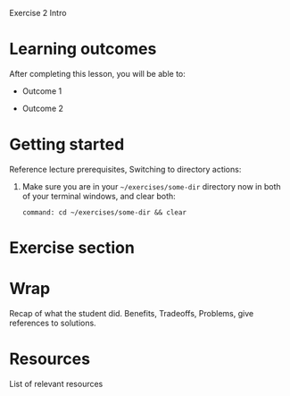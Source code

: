Exercise 2 Intro

# Learning outcomes

After completing this lesson, you will be able to:

-   Outcome 1

-   Outcome 2

# Getting started

Reference lecture prerequisites,
Switching to directory actions:

1.  Make sure you are in your `~/exercises/some-dir` directory now in
    both of your terminal windows,
    and clear both:

    ```terminal:execute-all
    command: cd ~/exercises/some-dir && clear
    ```

# Exercise section

# Wrap

Recap of what the student did.
Benefits, Tradeoffs, Problems, give references to solutions.

# Resources

List of relevant resources